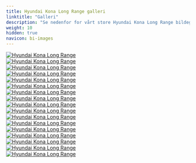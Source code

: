 ```yaml
---
title: Hyundai Kona Long Range galleri
linktitle: "Galleri"
description: "Se nedenfor for vårt store Hyundai Kona Long Range bildegalleri. Klikk på bildene for høyoppløselige versjoner."
weight: 10
hidden: true
navicon: bi-images
---
```

<!-- markdownlint-disable MD033 -->
<div class="row" id ="my-gallery">
	<div class="pswp-grid-item col-6 col-md-4">
		<a href="https://media.evkx.net/multimedia/models/hyundai/kona/kona_long_range/charging_1.jpg"
data-pswp-src="https://media.evkx.net/multimedia/models/hyundai/kona/kona_long_range/charging_1.jpg"
data-pswp-width="3000"
data-pswp-height="2054" 
target="_blank">
			<img src="https://media.evkx.net/multimedia/models/hyundai/kona/kona_long_range/charging_1_xst.jpg" alt="Hyundai Kona Long Range" class="img-fluid img-thumbnail" />
		</a>
	</div>
	<div class="pswp-grid-item col-6 col-md-4">
		<a href="https://media.evkx.net/multimedia/models/hyundai/kona/kona_long_range/control_1.jpg"
data-pswp-src="https://media.evkx.net/multimedia/models/hyundai/kona/kona_long_range/control_1.jpg"
data-pswp-width="3000"
data-pswp-height="2000" 
target="_blank">
			<img src="https://media.evkx.net/multimedia/models/hyundai/kona/kona_long_range/control_1_xst.jpg" alt="Hyundai Kona Long Range" class="img-fluid img-thumbnail" />
		</a>
	</div>
	<div class="pswp-grid-item col-6 col-md-4">
		<a href="https://media.evkx.net/multimedia/models/hyundai/kona/kona_long_range/exterior_1.jpg"
data-pswp-src="https://media.evkx.net/multimedia/models/hyundai/kona/kona_long_range/exterior_1.jpg"
data-pswp-width="3000"
data-pswp-height="2250" 
target="_blank">
			<img src="https://media.evkx.net/multimedia/models/hyundai/kona/kona_long_range/exterior_1_xst.jpg" alt="Hyundai Kona Long Range" class="img-fluid img-thumbnail" />
		</a>
	</div>
	<div class="pswp-grid-item col-6 col-md-4">
		<a href="https://media.evkx.net/multimedia/models/hyundai/kona/kona_long_range/exterior_2.jpg"
data-pswp-src="https://media.evkx.net/multimedia/models/hyundai/kona/kona_long_range/exterior_2.jpg"
data-pswp-width="3000"
data-pswp-height="2174" 
target="_blank">
			<img src="https://media.evkx.net/multimedia/models/hyundai/kona/kona_long_range/exterior_2_xst.jpg" alt="Hyundai Kona Long Range" class="img-fluid img-thumbnail" />
		</a>
	</div>
	<div class="pswp-grid-item col-6 col-md-4">
		<a href="https://media.evkx.net/multimedia/models/hyundai/kona/kona_long_range/exterior_3.jpeg"
data-pswp-src="https://media.evkx.net/multimedia/models/hyundai/kona/kona_long_range/exterior_3.jpeg"
data-pswp-width="3000"
data-pswp-height="1842" 
target="_blank">
			<img src="https://media.evkx.net/multimedia/models/hyundai/kona/kona_long_range/exterior_3_xst.jpeg" alt="Hyundai Kona Long Range" class="img-fluid img-thumbnail" />
		</a>
	</div>
	<div class="pswp-grid-item col-6 col-md-4">
		<a href="https://media.evkx.net/multimedia/models/hyundai/kona/kona_long_range/frunk_1.jpg"
data-pswp-src="https://media.evkx.net/multimedia/models/hyundai/kona/kona_long_range/frunk_1.jpg"
data-pswp-width="3000"
data-pswp-height="2000" 
target="_blank">
			<img src="https://media.evkx.net/multimedia/models/hyundai/kona/kona_long_range/frunk_1_xst.jpg" alt="Hyundai Kona Long Range" class="img-fluid img-thumbnail" />
		</a>
	</div>
	<div class="pswp-grid-item col-6 col-md-4">
		<a href="https://media.evkx.net/multimedia/models/hyundai/kona/kona_long_range/headlights_1.jpg"
data-pswp-src="https://media.evkx.net/multimedia/models/hyundai/kona/kona_long_range/headlights_1.jpg"
data-pswp-width="3000"
data-pswp-height="2250" 
target="_blank">
			<img src="https://media.evkx.net/multimedia/models/hyundai/kona/kona_long_range/headlights_1_xst.jpg" alt="Hyundai Kona Long Range" class="img-fluid img-thumbnail" />
		</a>
	</div>
	<div class="pswp-grid-item col-6 col-md-4">
		<a href="https://media.evkx.net/multimedia/models/hyundai/kona/kona_long_range/interior_1.jpg"
data-pswp-src="https://media.evkx.net/multimedia/models/hyundai/kona/kona_long_range/interior_1.jpg"
data-pswp-width="3000"
data-pswp-height="2041" 
target="_blank">
			<img src="https://media.evkx.net/multimedia/models/hyundai/kona/kona_long_range/interior_1_xst.jpg" alt="Hyundai Kona Long Range" class="img-fluid img-thumbnail" />
		</a>
	</div>
	<div class="pswp-grid-item col-6 col-md-4">
		<a href="https://media.evkx.net/multimedia/models/hyundai/kona/kona_long_range/interior_2.jpg"
data-pswp-src="https://media.evkx.net/multimedia/models/hyundai/kona/kona_long_range/interior_2.jpg"
data-pswp-width="3000"
data-pswp-height="2000" 
target="_blank">
			<img src="https://media.evkx.net/multimedia/models/hyundai/kona/kona_long_range/interior_2_xst.jpg" alt="Hyundai Kona Long Range" class="img-fluid img-thumbnail" />
		</a>
	</div>
	<div class="pswp-grid-item col-6 col-md-4">
		<a href="https://media.evkx.net/multimedia/models/hyundai/kona/kona_long_range/main_1.jpg"
data-pswp-src="https://media.evkx.net/multimedia/models/hyundai/kona/kona_long_range/main_1.jpg"
data-pswp-width="3000"
data-pswp-height="1999" 
target="_blank">
			<img src="https://media.evkx.net/multimedia/models/hyundai/kona/kona_long_range/main_1_xst.jpg" alt="Hyundai Kona Long Range" class="img-fluid img-thumbnail" />
		</a>
	</div>
	<div class="pswp-grid-item col-6 col-md-4">
		<a href="https://media.evkx.net/multimedia/models/hyundai/kona/kona_long_range/rearlights_1.jpg"
data-pswp-src="https://media.evkx.net/multimedia/models/hyundai/kona/kona_long_range/rearlights_1.jpg"
data-pswp-width="3000"
data-pswp-height="2250" 
target="_blank">
			<img src="https://media.evkx.net/multimedia/models/hyundai/kona/kona_long_range/rearlights_1_xst.jpg" alt="Hyundai Kona Long Range" class="img-fluid img-thumbnail" />
		</a>
	</div>
	<div class="pswp-grid-item col-6 col-md-4">
		<a href="https://media.evkx.net/multimedia/models/hyundai/kona/kona_long_range/screens_1.jpg"
data-pswp-src="https://media.evkx.net/multimedia/models/hyundai/kona/kona_long_range/screens_1.jpg"
data-pswp-width="3000"
data-pswp-height="1687" 
target="_blank">
			<img src="https://media.evkx.net/multimedia/models/hyundai/kona/kona_long_range/screens_1_xst.jpg" alt="Hyundai Kona Long Range" class="img-fluid img-thumbnail" />
		</a>
	</div>
	<div class="pswp-grid-item col-6 col-md-4">
		<a href="https://media.evkx.net/multimedia/models/hyundai/kona/kona_long_range/secondrowseats_1.jpg"
data-pswp-src="https://media.evkx.net/multimedia/models/hyundai/kona/kona_long_range/secondrowseats_1.jpg"
data-pswp-width="3000"
data-pswp-height="2155" 
target="_blank">
			<img src="https://media.evkx.net/multimedia/models/hyundai/kona/kona_long_range/secondrowseats_1_xst.jpg" alt="Hyundai Kona Long Range" class="img-fluid img-thumbnail" />
		</a>
	</div>
	<div class="pswp-grid-item col-6 col-md-4">
		<a href="https://media.evkx.net/multimedia/models/hyundai/kona/kona_long_range/trunk_1.jpg"
data-pswp-src="https://media.evkx.net/multimedia/models/hyundai/kona/kona_long_range/trunk_1.jpg"
data-pswp-width="3000"
data-pswp-height="2000" 
target="_blank">
			<img src="https://media.evkx.net/multimedia/models/hyundai/kona/kona_long_range/trunk_1_xst.jpg" alt="Hyundai Kona Long Range" class="img-fluid img-thumbnail" />
		</a>
	</div>
	<div class="pswp-grid-item col-6 col-md-4">
		<a href="https://media.evkx.net/multimedia/models/hyundai/kona/kona_long_range/trunk_2.jpg"
data-pswp-src="https://media.evkx.net/multimedia/models/hyundai/kona/kona_long_range/trunk_2.jpg"
data-pswp-width="3000"
data-pswp-height="1999" 
target="_blank">
			<img src="https://media.evkx.net/multimedia/models/hyundai/kona/kona_long_range/trunk_2_xst.jpg" alt="Hyundai Kona Long Range" class="img-fluid img-thumbnail" />
		</a>
	</div>
	<div class="pswp-grid-item col-6 col-md-4">
		<a href="https://media.evkx.net/multimedia/models/hyundai/kona/kona_long_range/trunk_3.jpg"
data-pswp-src="https://media.evkx.net/multimedia/models/hyundai/kona/kona_long_range/trunk_3.jpg"
data-pswp-width="3000"
data-pswp-height="2000" 
target="_blank">
			<img src="https://media.evkx.net/multimedia/models/hyundai/kona/kona_long_range/trunk_3_xst.jpg" alt="Hyundai Kona Long Range" class="img-fluid img-thumbnail" />
		</a>
	</div>
	<div class="pswp-grid-item col-6 col-md-4">
		<a href="https://media.evkx.net/multimedia/models/hyundai/kona/kona_long_range/wheels_1.jpg"
data-pswp-src="https://media.evkx.net/multimedia/models/hyundai/kona/kona_long_range/wheels_1.jpg"
data-pswp-width="3000"
data-pswp-height="2000" 
target="_blank">
			<img src="https://media.evkx.net/multimedia/models/hyundai/kona/kona_long_range/wheels_1_xst.jpg" alt="Hyundai Kona Long Range" class="img-fluid img-thumbnail" />
		</a>
	</div>
</div>
<script type="module">
  import PhotoSwipeLightbox from '/js/photoswipe-lightbox.esm.js';
    const lightbox = new PhotoSwipeLightbox({
       gallery: '#my-gallery',
        children: 'a',
        pswpModule: () => import('/js/photoswipe.esm.js')
    });
lightbox.init();
</script>
